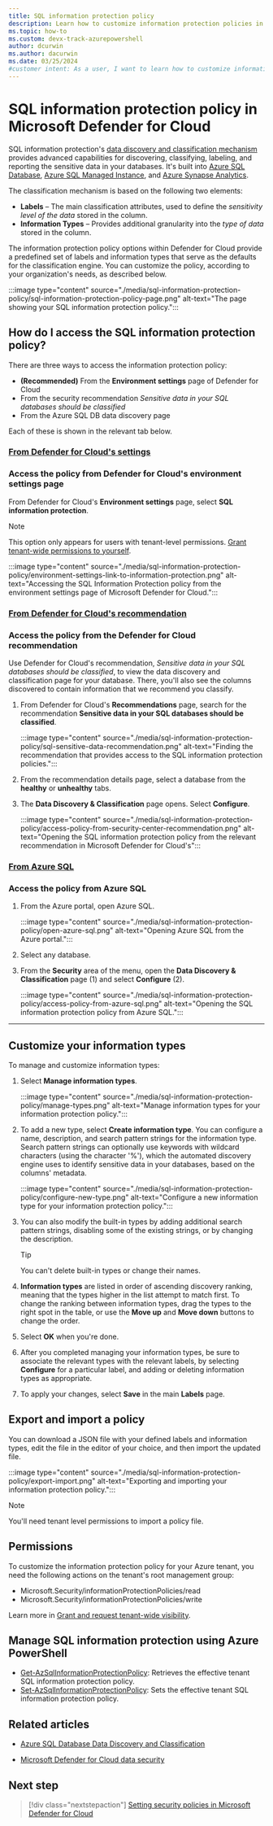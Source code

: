 ```yaml
---
title: SQL information protection policy
description: Learn how to customize information protection policies in Microsoft Defender for Cloud to secure your data effectively and meet compliance requirements.
ms.topic: how-to
ms.custom: devx-track-azurepowershell
author: dcurwin
ms.author: dacurwin
ms.date: 03/25/2024
#customer intent: As a user, I want to learn how to customize information protection policies in Microsoft Defender for Cloud so that I can secure my data effectively.
---
```


# SQL information protection policy in Microsoft Defender for Cloud

SQL information protection's [data discovery and classification mechanism](/azure/azure-sql/database/data-discovery-and-classification-overview) provides advanced capabilities for discovering, classifying, labeling, and reporting the sensitive data in your databases. It's built into [Azure SQL Database](/azure/azure-sql/database/sql-database-paas-overview), [Azure SQL Managed Instance](/azure/azure-sql/managed-instance/sql-managed-instance-paas-overview), and [Azure Synapse Analytics](/azure/synapse-analytics/sql-data-warehouse/sql-data-warehouse-overview-what-is).

The classification mechanism is based on the following two elements:

- **Labels** – The main classification attributes, used to define the *sensitivity level of the data* stored in the column.
- **Information Types** – Provides additional granularity into the *type of data* stored in the column.

The information protection policy options within Defender for Cloud provide a predefined set of labels and information types that serve as the defaults for the classification engine. You can customize the policy, according to your organization's needs, as described below.

:::image type="content" source="./media/sql-information-protection-policy/sql-information-protection-policy-page.png" alt-text="The page showing your SQL information protection policy.":::

## How do I access the SQL information protection policy?

There are three ways to access the information protection policy:

- **(Recommended)** From the **Environment settings** page of Defender for Cloud
- From the security recommendation *Sensitive data in your SQL databases should be classified*
- From the Azure SQL DB data discovery page

Each of these is shown in the relevant tab below.

### [**From Defender for Cloud's settings**](#tab/sqlip-tenant)

<a name="sqlip-tenant"></a>

### Access the policy from Defender for Cloud's environment settings page

From Defender for Cloud's **Environment settings** page, select **SQL information protection**.

> [!NOTE]
> This option only appears for users with tenant-level permissions. [Grant tenant-wide permissions to yourself](tenant-wide-permissions-management.md#grant-tenant-wide-permissions-to-yourself).

:::image type="content" source="./media/sql-information-protection-policy/environment-settings-link-to-information-protection.png" alt-text="Accessing the SQL Information Protection policy from the environment settings page of Microsoft Defender for Cloud.":::

### [**From Defender for Cloud's recommendation**](#tab/sqlip-db)

<a name="sqlip-db"></a>

### Access the policy from the Defender for Cloud recommendation

Use Defender for Cloud's recommendation, *Sensitive data in your SQL databases should be classified*, to view the data discovery and classification page for your database. There, you'll also see the columns discovered to contain information that we recommend you classify.

1. From Defender for Cloud's **Recommendations** page, search for the recommendation **Sensitive data in your SQL databases should be classified**.

    :::image type="content" source="./media/sql-information-protection-policy/sql-sensitive-data-recommendation.png" alt-text="Finding the recommendation that provides access to the SQL information protection policies.":::

1. From the recommendation details page, select a database from the **healthy** or **unhealthy** tabs.

1. The **Data Discovery & Classification** page opens. Select **Configure**.

    :::image type="content" source="./media/sql-information-protection-policy/access-policy-from-security-center-recommendation.png" alt-text="Opening the SQL information protection policy from the relevant recommendation in Microsoft Defender for Cloud's":::

### [**From Azure SQL**](#tab/sqlip-azuresql)

<a name="sqlip-azuresql"></a>

### Access the policy from Azure SQL

1. From the Azure portal, open Azure SQL.

    :::image type="content" source="./media/sql-information-protection-policy/open-azure-sql.png" alt-text="Opening Azure SQL from the Azure portal.":::

1. Select any database.

1. From the **Security** area of the menu, open the **Data Discovery & Classification** page (1) and select **Configure** (2).

    :::image type="content" source="./media/sql-information-protection-policy/access-policy-from-azure-sql.png" alt-text="Opening the SQL information protection policy from Azure SQL.":::

---

## Customize your information types

To manage and customize information types:

1. Select **Manage information types**.

    :::image type="content" source="./media/sql-information-protection-policy/manage-types.png" alt-text="Manage information types for your information protection policy.":::

1. To add a new type, select **Create information type**. You can configure a name, description, and search pattern strings for the information type. Search pattern strings can optionally use keywords with wildcard characters (using the character '%'), which the automated discovery engine uses to identify sensitive data in your databases, based on the columns' metadata.

    :::image type="content" source="./media/sql-information-protection-policy/configure-new-type.png" alt-text="Configure a new information type for your information protection policy.":::

1. You can also modify the built-in types by adding additional search pattern strings, disabling some of the existing strings, or by changing the description.

    > [!TIP]
    > You can't delete built-in types or change their names.

1. **Information types** are listed in order of ascending discovery ranking, meaning that the types higher in the list attempt to match first. To change the ranking between information types, drag the types to the right spot in the table, or use the **Move up** and **Move down** buttons to change the order.

1. Select **OK** when you're done.

1. After you completed managing your information types, be sure to associate the relevant types with the relevant labels, by selecting **Configure** for a particular label, and adding or deleting information types as appropriate.

1. To apply your changes, select **Save** in the main **Labels** page.

## Export and import a policy

You can download a JSON file with your defined labels and information types, edit the file in the editor of your choice, and then import the updated file.

:::image type="content" source="./media/sql-information-protection-policy/export-import.png" alt-text="Exporting and importing your information protection policy.":::

> [!NOTE]
> You'll need tenant level permissions to import a policy file.

## Permissions

To customize the information protection policy for your Azure tenant, you need the following actions on the tenant's root management group:

- Microsoft.Security/informationProtectionPolicies/read
- Microsoft.Security/informationProtectionPolicies/write

Learn more in [Grant and request tenant-wide visibility](tenant-wide-permissions-management.md).

## Manage SQL information protection using Azure PowerShell

- [Get-AzSqlInformationProtectionPolicy](/powershell/module/az.security/get-azsqlinformationprotectionpolicy): Retrieves the effective tenant SQL information protection policy.
- [Set-AzSqlInformationProtectionPolicy](/powershell/module/az.security/set-azsqlinformationprotectionpolicy): Sets the effective tenant SQL information protection policy.

## Related articles

- [Azure SQL Database Data Discovery and Classification](/azure/azure-sql/database/data-discovery-and-classification-overview)

- [Microsoft Defender for Cloud data security](data-security.md)

## Next step

> [!div class="nextstepaction"]
> [Setting security policies in Microsoft Defender for Cloud](tutorial-security-policy.md)
